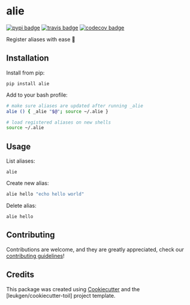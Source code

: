 # alie

[![pypi badge][pypi_badge]][pypi_base]
[![travis badge][travis_badge]][travis_base]
[![codecov badge][codecov_badge]][codecov_base]

Register aliases with ease 👟

## Installation

Install from pip:

    pip install alie

Add to your bash profile:

```bash
# make sure aliases are updated after running _alie
alie () { _alie "$@"; source ~/.alie }

# load registered aliases on new shells
source ~/.alie
```

## Usage

List aliases:

    alie

Create new alias:

```bash
alie hello "echo hello world"
```

Delete alias:

    alie hello

## Contributing

Contributions are welcome, and they are greatly appreciated, check our [contributing guidelines](.github/CONTRIBUTING.md)!

## Credits

This package was created using [Cookiecutter] and the
[leukgen/cookiecutter-toil] project template.

[cookiecutter]: https://github.com/audreyr/cookiecutter
[codecov_badge]: https://codecov.io/gh/jsmedmar/alie/branch/master/graph/badge.svg
[codecov_base]: https://codecov.io/gh/jsmedmar/alie
[pypi_badge]: https://img.shields.io/pypi/v/alie.svg
[pypi_base]: https://pypi.python.org/pypi/alie
[travis_badge]: https://img.shields.io/travis/jsmedmar/alie.svg
[travis_base]: https://travis-ci.org/jsmedmar/alie
